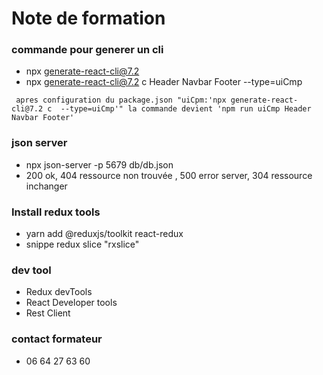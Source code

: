 # Note de formation

### commande pour generer un cli

- npx generate-react-cli@7.2
- npx generate-react-cli@7.2 c Header Navbar Footer --type=uiCmp

```
 apres configuration du package.json "uiCpm:'npx generate-react-cli@7.2 c  --type=uiCmp'" la commande devient 'npm run uiCmp Header Navbar Footer'

```

### json server

- npx json-server -p 5679 db/db.json
- 200 ok, 404 ressource non trouvée , 500 error server, 304 ressource inchanger

### Install redux tools

- yarn add @reduxjs/toolkit react-redux
- snippe redux slice "rxslice"

### dev tool

- Redux devTools
- React Developer tools
- Rest Client

### contact formateur

- 06 64 27 63 60
